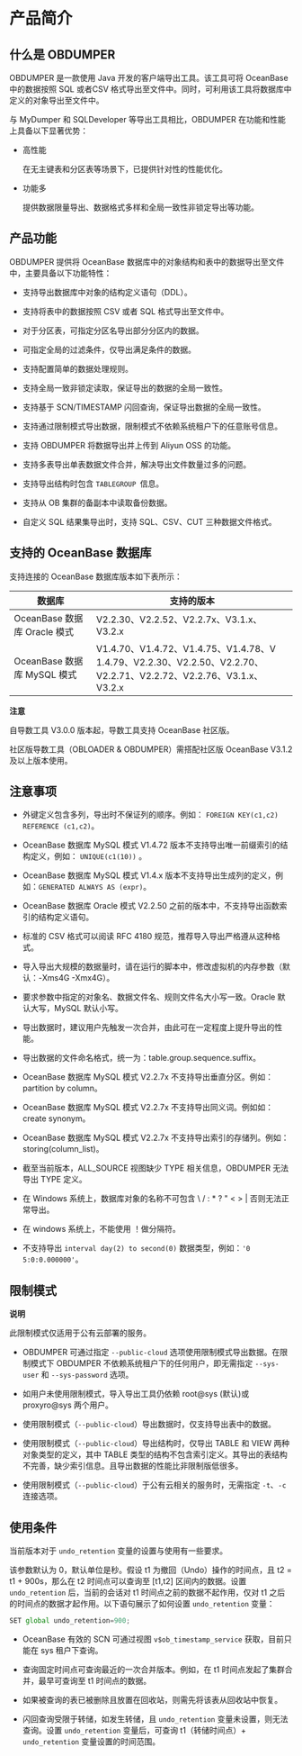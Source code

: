 产品简介 
=========================



什么是 OBDUMPER 
---------------------------------

OBDUMPER 是一款使用 Java 开发的客户端导出工具。该工具可将 OceanBase 中的数据按照 SQL 或者CSV 格式导出至文件中。同时，可利用该工具将数据库中定义的对象导出至文件中。

与 MyDumper 和 SQLDeveloper 等导出工具相比，OBDUMPER 在功能和性能上具备以下显著优势：

* 高性能

  在无主键表和分区表等场景下，已提供针对性的性能优化。
  

* 功能多

  提供数据限量导出、数据格式多样和全局一致性非锁定导出等功能。
  




产品功能 
-------------------------

OBDUMPER 提供将 OceanBase 数据库中的对象结构和表中的数据导出至文件中，主要具备以下功能特性：

* 支持导出数据库中对象的结构定义语句（DDL）。

  

* 支持将表中的数据按照 CSV 或者 SQL 格式导出至文件中。

  

* 对于分区表，可指定分区名导出部分分区内的数据。

  

* 可指定全局的过滤条件，仅导出满足条件的数据。

  

* 支持配置简单的数据处理规则。

  

* 支持全局一致非锁定读取，保证导出的数据的全局一致性。

  

* 支持基于 SCN/TIMESTAMP 闪回查询，保证导出数据的全局一致性。

  

* 支持通过限制模式导出数据，限制模式不依赖系统租户下的任意账号信息。

  

* 支持 OBDUMPER 将数据导出并上传到 Aliyun OSS 的功能。

  

* 支持多表导出单表数据文件合并，解决导出文件数量过多的问题。

  

* 支持导出结构时包含 `TABLEGROUP `信息。

  

* 支持从 OB 集群的备副本中读取备份数据。

  

* 自定义 SQL 结果集导出时，支持 SQL、CSV、CUT 三种数据文件格式。

  




支持的 OceanBase 数据库 
--------------------------------------

支持连接的 OceanBase 数据库版本如下表所示：


|         **数据库**         |                                               **支持的版本**                                                |
|-------------------------|--------------------------------------------------------------------------------------------------------|
| OceanBase 数据库 Oracle 模式 | V2.2.30、V2.2.52、V2.2.7x、V3.1.x、V3.2.x                                                                  |
| OceanBase 数据库 MySQL 模式  | V1.4.70、V1.4.72、V1.4.75、V1.4.78、V 1.4.79、V2.2.30、V2.2.50、V2.2.70、V2.2.71、V2.2.72、V2.2.76、V3.1.x、V3.2.x |


**注意**



自导数工具 V3.0.0 版本起，导数工具支持 OceanBase 社区版。

社区版导数工具（OBLOADER \& OBDUMPER）需搭配社区版 OceanBase V3.1.2 及以上版本使用。

注意事项 
-------------------------

* 外键定义包含多列，导出时不保证列的顺序。例如： `FOREIGN KEY(c1,c2) REFERENCE (c1,c2)`。

  

* OceanBase 数据库 MySQL 模式 V1.4.72 版本不支持导出唯一前缀索引的结构定义，例如： `UNIQUE(c1(10))` 。

  

* OceanBase 数据库 MySQL 模式 V1.4.x 版本不支持导出生成列的定义，例如：`GENERATED ALWAYS AS (expr)`。

  

* OceanBase 数据库 Oracle 模式 V2.2.50 之前的版本中，不支持导出函数索引的结构定义语句。

  

* 标准的 CSV 格式可以阅读 RFC 4180 规范，推荐导入导出严格遵从这种格式。

  

* 导入导出大规模的数据量时，请在运行的脚本中，修改虚拟机的内存参数（默认：-Xms4G -Xmx4G）。

  

* 要求参数中指定的对象名、数据文件名、规则文件名大小写一致。Oracle 默认大写，MySQL 默认小写。

  

* 导出数据时，建议用户先触发一次合并，由此可在一定程度上提升导出的性能。

  

* 导出数据的文件命名格式，统一为：table.group.sequence.suffix。

  

* OceanBase 数据库 MySQL 模式 V2.2.7x 不支持导出垂直分区。例如：partition by column。

  

* OceanBase 数据库 MySQL 模式 V2.2.7x 不支持导出同义词。例如如：create synonym。

  

* OceanBase 数据库 MySQL 模式 V2.2.7x 不支持导出索引的存储列。例如：storing(column_list)。

  

*
  截至当前版本，ALL_SOURCE 视图缺少 TYPE 相关信息，OBDUMPER 无法导出 TYPE 定义。
  

* 在 Windows 系统上，数据库对象的名称不可包含 \\ / : \* ? " \< \> \| 否则无法正常导出。

  

* 在 windows 系统上，不能使用 ！做分隔符。

  

* 不支持导出 `interval day(2) to second(0)` 数据类型，例如：`'0 5:0:0.000000'`。

  




限制模式 
-------------------------

**说明**



此限制模式仅适用于公有云部署的服务。

* OBDUMPER 可通过指定 `--public-cloud` 选项使用限制模式导出数据。在限制模式下 OBDUMPER 不依赖系统租户下的任何用户，即无需指定 `--sys-user` 和 `--sys-password` 选项。

  

* 如用户未使用限制模式，导入导出工具仍依赖 root@sys (默认)或 proxyro@sys 两个用户。

  

* 使用限制模式（`--public-cloud`）导出数据时，仅支持导出表中的数据。

  

* 使用限制模式（`--public-cloud`）导出结构时，仅导出 TABLE 和 VIEW 两种对象类型的定义，其中 TABLE 类型的结构不包含索引定义。其导出的表结构不完善，缺少索引信息。且导出数据的性能比非限制版低很多。

  

* 使用限制模式（`--public-cloud`）于公有云相关的服务时，无需指定 `-t`、`-c` 连接选项。

  




使用条件 
-------------------------

当前版本对于 `undo_retention` 变量的设置与使用有一些要求。

该参数默认为 0，默认单位是秒。假设 t1 为撤回（Undo）操作的时间点，且 t2 = t1 + 900s，那么在 t2 时间点可以查询至 \[t1,t2\] 区间内的数据。设置 `undo_retention` 后，当前的会话对 t1 时间点之前的数据不起作用，仅对 t1 之后的时间点的数据才起作用。以下语句展示了如何设置 `undo_retention` 变量：

```javascript
SET global undo_retention=900;
```



* OceanBase 有效的 SCN 可通过视图 `v$ob_timestamp_service` 获取，目前只能在 sys 租户下查询。

  

* 查询固定时间点可查询最近的一次合并版本。例如，在 t1 时间点发起了集群合并，最早可查询至 t1 时间点的数据。

  

* 如果被查询的表已被删除且放置在回收站，则需先将该表从回收站中恢复。

  

* 闪回查询受限于转储，如发生转储，且 `undo_retention` 变量未设置，则无法查询。设置 `undo_retention` 变量后，可查询 t1（转储时间点）+ `undo_retention` 变量设置的时间范围。

  



